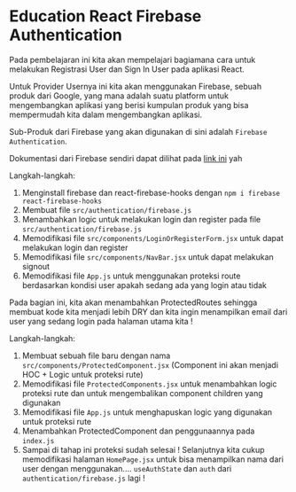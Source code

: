 # Education React Firebase Authentication

Pada pembelajaran ini kita akan mempelajari bagiamana cara untuk melakukan Registrasi User dan Sign In User pada aplikasi React.

Untuk Provider Usernya ini kita akan menggunakan Firebase, sebuah produk  dari Google, yang mana adalah suatu platform untuk mengembangkan aplikasi yang berisi kumpulan produk yang bisa mempermudah kita dalam mengembangkan aplikasi.

Sub-Produk dari Firebase yang akan digunakan di sini adalah `Firebase Authentication`.

Dokumentasi dari Firebase sendiri dapat dilihat pada [link ini](https://firebase.google.com/docs) yah

Langkah-langkah:
1. Menginstall firebase dan react-firebase-hooks dengan `npm i firebase react-firebase-hooks`
1. Membuat file `src/authentication/firebase.js`
1. Menambahkan logic untuk melakukan login dan register pada file `src/authentication/firebase.js`
1. Memodifikasi file `src/components/LoginOrRegisterForm.jsx` untuk dapat melakukan login dan register
1. Memodifikasi file `src/components/NavBar.jsx` untuk dapat melakukan signout
1. Memodifikasi file `App.js` untuk menggunakan proteksi route berdasarkan kondisi user apakah sedang ada yang login atau tidak

Pada bagian ini, kita akan menambahkan ProtectedRoutes sehingga membuat kode kita menjadi lebih DRY dan kita ingin menampilkan email dari user yang sedang login pada halaman utama kita !

Langkah-langkah:
1. Membuat sebuah file baru dengan nama `src/components/ProtectedComponent.jsx` (Component ini akan menjadi HOC + Logic untuk proteksi rute)
1. Memodifikasi file `ProtectedComponents.jsx` untuk menambahkan logic proteksi rute dan untuk mengembalikan component children yang digunakan
1. Memodifikasi file `App.js` untuk menghapuskan logic yang digunakan untuk proteksi rute
1. Menambahkan ProtectedComponent dan penggunaannya pada `index.js`
1. Sampai di tahap ini proteksi sudah selesai ! Selanjutnya kita cukup memodifikasi halaman `HomePage.jsx` untuk bisa menampilkan nama dari user dengan menggunakan.... `useAuthState` dan `auth` dari `authentication/firebase.js` lagi !